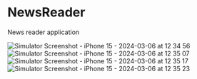 # NewsReader
News reader application

![Simulator Screenshot - iPhone 15 - 2024-03-06 at 12 34 56](https://github.com/KshitijGaur91/NewsReader/assets/140344977/7a33f383-0912-4443-bb03-994b7281a00a)
![Simulator Screenshot - iPhone 15 - 2024-03-06 at 12 35 07](https://github.com/KshitijGaur91/NewsReader/assets/140344977/ab85da35-74e9-4570-b985-2ad5229fb97d)
![Simulator Screenshot - iPhone 15 - 2024-03-06 at 12 35 17](https://github.com/KshitijGaur91/NewsReader/assets/140344977/1115a22a-cd83-433c-b464-5671d639e014)
![Simulator Screenshot - iPhone 15 - 2024-03-06 at 12 35 23](https://github.com/KshitijGaur91/NewsReader/assets/140344977/f5c2bb67-02c4-459e-a68c-1cb3d7b927fc)

